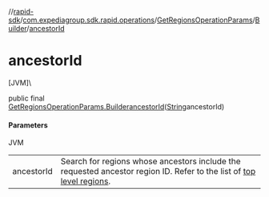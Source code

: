 //[rapid-sdk](../../../../index.md)/[com.expediagroup.sdk.rapid.operations](../../index.md)/[GetRegionsOperationParams](../index.md)/[Builder](index.md)/[ancestorId](ancestor-id.md)

# ancestorId

[JVM]\

public final [GetRegionsOperationParams.Builder](index.md)[ancestorId](ancestor-id.md)([String](https://docs.oracle.com/javase/8/docs/api/java/lang/String.html)ancestorId)

#### Parameters

JVM

| | |
|---|---|
| ancestorId | Search for regions whose ancestors include the requested ancestor region ID. Refer to the list of [top level regions](https://developers.expediagroup.com/docs/rapid/lodging/geography/geography-reference-lists). |

